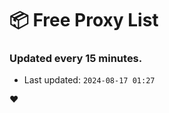 # :package: Free Proxy List
### Updated every 15 minutes.

- Last updated: `2024-08-17 01:27`

:heart:
